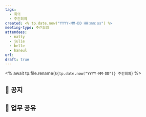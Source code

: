 ```yaml
---
tags:
  - 회의
  - 주간회의
created: <% tp.date.now("YYYY-MM-DD HH:mm:ss") %>
meeting-type: 주간회의
attendees:
  - natty
  - julie
  - belle
  - haneul
url: 
draft: true
---
```

<% await tp.file.rename(`${tp.date.now("YYYY-MM-DD")} 주간회의`) %>
## 📢 공지

## 📝 업무 공유